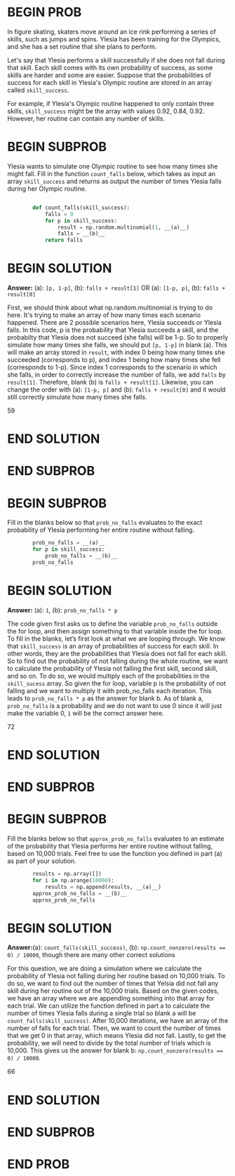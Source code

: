 # BEGIN PROB

In figure skating, skaters move around an ice rink performing a series
of skills, such as jumps and spins. Ylesia has been training for the
Olympics, and she has a set routine that she plans to perform.

Let's say that Ylesia performs a skill successfully if she does not fall
during that skill. Each skill comes with its own probability of success,
as some skills are harder and some are easier. Suppose that the
probabilities of success for each skill in Ylesia's Olympic routine are
stored in an array called `skill_success`.

For example, if Ylesia's Olympic routine happened to only contain three
skills, `skill_success` might be the array with values 0.92, 0.84, 0.92.
However, her routine can contain any number of skills.

# BEGIN SUBPROB

Ylesia wants to simulate one Olympic routine to see how many times she
might fall. Fill in the function `count_falls` below, which takes as
input an array `skill_success` and returns as output the number of times
Ylesia falls during her Olympic routine.
```py

        def count_falls(skill_success):
            falls = 0
            for p in skill_success:
                result = np.random.multinomial(1, __(a)__)
                falls = __(b)__
            return falls
```

# BEGIN SOLUTION
**Answer:** (a): `[p, 1-p]`, (b): `falls + result[1]` OR (a): `[1-p, p]`, (b): `falls + result[0]` 

First, we should think about what np.random.multinomial is trying to do here. It's trying to make an array of how many times each scenario happened. There are 2 possible scenarios here, Ylesia succeeds or Ylesia falls. In this code, p is the probability that Ylesia succeeds a skill, and the probabilty that Ylesia does not succeed (she falls) will be 1-p. So to properly simulate how many times she falls, we should put `[p, 1-p]` in blank (a). This will make an array stored in `result`, with index 0 being how many times she succeeded (corresponds to p), and index 1 being how many times she fell (corresponds to 1-p). Since index 1 corresponds to the scenario in which she falls, in order to correctly increase the number of falls, we add `falls` by `result[1]`. Therefore, blank (b) is `falls + result[1]`. Likewise, you can change the order with (a): `[1-p, p]` and (b): `falls + result[0]` and it would still correctly simulate how many times she falls. 

<average>59</average>

# END SOLUTION

# END SUBPROB

# BEGIN SUBPROB

Fill in the blanks below so that `prob_no_falls` evaluates to the exact
probability of Ylesia performing her entire routine without falling.

```py
        prob_no_falls = __(a)__
        for p in skill_success:
            prob_no_falls = __(b)__
        prob_no_falls
```

# BEGIN SOLUTION
**Answer:** (a): `1`, (b): `prob_no_falls * p`

The code given first asks us to define the variable `prob_no_falls` outside the for loop, and then assign something to that variable inside the for loop. To fill in the blanks, let’s first look at what we are looping through. We know that `skill_success` is an array of probabilities of success for each skill. In other words, they are the probabilities that Ylesia does not fall for each skill. So to find out the probability of not falling during the whole routine, we want to calculate the probability of Ylesia not falling the first skill, second skill, and so on. To do so, we would multiply each of the probabilities in the `skill_sucess` array. So given the for loop, variable p is the probability of not falling and we want to multiply it with prob_no_falls each iteration. This leads to `prob_no_falls * p` as the answer for blank b. As of blank a, `prob_no_falls` is a probability and we do not want to use 0 since it will just make the variable 0, `1` will be the correct answer here. 

<average>72</average>

# END SOLUTION

# END SUBPROB

# BEGIN SUBPROB

Fill the blanks below so that `approx_prob_no_falls` evaluates to an
estimate of the probability that Ylesia performs her entire routine
without falling, based on 10,000 trials. Feel free to use the function
you defined in part (a) as part of your solution.

```py
        results = np.array([])
        for i in np.arange(10000):
            results = np.append(results, __(a)__)
        approx_prob_no_falls = __(b)__
        approx_prob_no_falls
```

# BEGIN SOLUTION

**Answer:**(a): `count_falls(skill_success)`, (b): `np.count_nonzero(results == 0) / 10000`, though there are many other correct solutions

For this question, we are doing a simulation where we calculate the probability of Ylesia not falling during her routine based on 10,000 trials. To do so, we want to find out the number of times that Yelsia did not fall any skill during her routine out of the 10,000 trials. Based on the given codes, we have an array where we are appending something into that array for each trial. We can utilize the function defined in part a to calculate the number of times Ylesia falls during a single trial so blank a will be `count_falls(skill_success)`. After 10,000 iterations, we have an array of the number of falls for each trial. Then, we want to count the number of times that we get 0 in that array, which means Ylesia did not fall. Lastly, to get the probability, we will need to divide by the total number of trials which is 10,000. This gives us the answer for blank b: `np.count_nonzero(results == 0) / 10000`. 

<average>66</average>

# END SOLUTION

# END SUBPROB

# END PROB